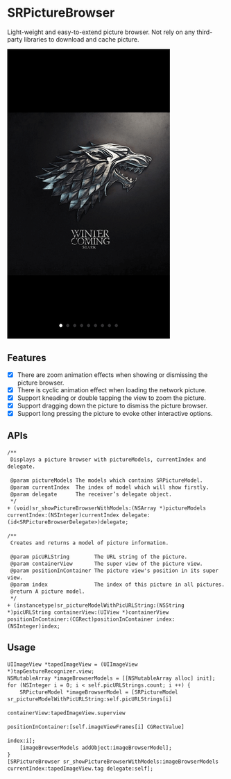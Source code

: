 # SRPictureBrowser

Light-weight and easy-to-extend picture browser. Not rely on any third-party libraries to download and cache picture.

![image](./screenshots.png)

## Features

* [x] There are zoom animation effects when showing or dismissing the picture browser.
* [x] There is cyclic animation effect when loading the network picture.
* [x] Support kneading or double tapping the view to zoom the picture.
* [x] Support dragging down the picture to dismiss the picture browser.
* [x] Support long pressing the picture to evoke other interactive options.

## APIs

````objc
/**
 Displays a picture browser with pictureModels, currentIndex and delegate.

 @param pictureModels The models which contains SRPictureModel.
 @param currentIndex  The index of model which will show firstly.
 @param delegate      The receiver’s delegate object.
 */
+ (void)sr_showPictureBrowserWithModels:(NSArray *)pictureModels currentIndex:(NSInteger)currentIndex delegate:(id<SRPictureBrowserDelegate>)delegate;

/**
 Creates and returns a model of picture information.

 @param picURLString        The URL string of the picture.
 @param containerView       The super view of the picture view.
 @param positionInContainer The picture view's position in its super view.
 @param index               The index of this picture in all pictures.
 @return A picture model.
 */
+ (instancetype)sr_pictureModelWithPicURLString:(NSString *)picURLString containerView:(UIView *)containerView positionInContainer:(CGRect)positionInContainer index:(NSInteger)index;
````

## Usage

````objc
UIImageView *tapedImageView = (UIImageView *)tapGestureRecognizer.view;
NSMutableArray *imageBrowserModels = [[NSMutableArray alloc] init];
for (NSInteger i = 0; i < self.picURLStrings.count; i ++) {
    SRPictureModel *imageBrowserModel = [SRPictureModel sr_pictureModelWithPicURLString:self.picURLStrings[i]
                                                                          containerView:tapedImageView.superview
                                                                    positionInContainer:[self.imageViewFrames[i] CGRectValue]
                                                                                  index:i];
    [imageBrowserModels addObject:imageBrowserModel];
}
[SRPictureBrowser sr_showPictureBrowserWithModels:imageBrowserModels currentIndex:tapedImageView.tag delegate:self];
````